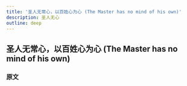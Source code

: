 ```yaml
---
title: '圣人无常心，以百姓心为心 (The Master has no mind of his own)'
description: 圣人无心
outline: deep
---
```


## 圣人无常心，以百姓心为心 (The Master has no mind of his own)

### 原文

